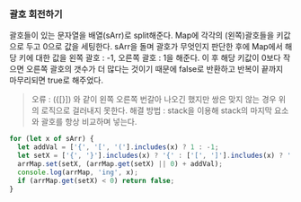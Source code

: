 ### 괄호 회전하기

괄호들이 있는 문자열을 배열(sArr)로 split해준다.
Map에 각각의 (왼쪽)괄호들을 키값으로 두고 0으로 값을 세팅한다.
sArr을 돌며 괄호가 무엇인지 판단한 후에 Map에서 해당 키에 대한 값을 왼쪽 괄호 : -1, 오른쪽 괄호 : 1을 해준다.
이 후 해당 키값이 0보다 작으면 오른쪽 괄호의 갯수가 더 많다는 것이기 때문에 false로 반환하고
반복이 끝까지 마무리되면 true로 해주었다.

> 오류 : ({[}]) 와 같이 왼쪽 오른쪽 번갈아 나오긴 했지만 쌍은 맞지 않는 경우 위의 로직으로 걸러내지 못한다.
> 해결 방법 : stack을 이용해 stack의 마지막 요소와 괄호를 항상 비교하며 넣는다.

```jsx
for (let x of sArr) {
  let addVal = ['{', '[', '('].includes(x) ? 1 : -1;
  let setX = ['{', '}'].includes(x) ? '{' : ['[', ']'].includes(x) ? '[' : '(';
  arrMap.set(setX, (arrMap.get(setX) || 0) + addVal);
  console.log(arrMap, 'ing', x);
  if (arrMap.get(setX) < 0) return false;
}
```
